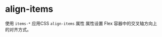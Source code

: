 # align-items

使用 `items-*` 应用CSS `align-items` 属性 属性设置 Flex 容器中的交叉轴方向上的对齐方式。

<template v-for="item in alignItemsJson">
  <h3><code>{{item}}</code></h3>
  <Example class="p-0">
    <div :class="item" class="flex flex-wrap h-48 gap-2 surface" >
      <div v-for="index in 10" class="primary center basis-32 h-8 flex-grow">
        {{index}}
      </div>
    </div>
  </Example>
</template>

<script setup>
  const alignItemsJson = [
    'items-center',
    'items-start',
    'items-end',
    'items-baseline',
    'items-stretch',
  ]
</script>
